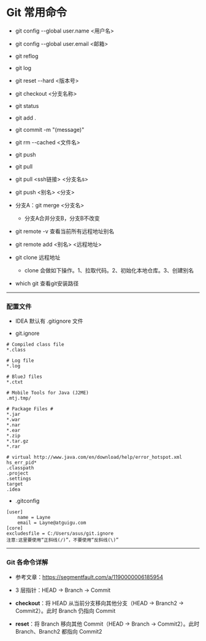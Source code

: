 # Git 常用命令

- git config --global user.name <用户名>
- git config --global user.email <邮箱>



- git reflog
- git log



- git reset --hard <版本号>
- git checkout <分支名称>



- git status
- git add .
- git commit -m "(message)"
- git rm --cached <文件名>



- git push
- git pull
- git pull <ssh链接> <分支名s>
- git push <别名> <分支>
- 分支A：git merge <分支名> 	
  - 分支A合并分支B，分支B不改变



- git remote -v 	查看当前所有远程地址别名
- git remote add <别名> <远程地址>



- git clone 远程地址
  - clone 会做如下操作。1、拉取代码。2、初始化本地仓库。3、创建别名

- which git 	查看git安装路径

------

### 配置文件

- IDEA 默认有 .gitignore 文件

- git.ignore

```
# Compiled class file
*.class

# Log file
*.log

# BlueJ files
*.ctxt

# Mobile Tools for Java (J2ME)
.mtj.tmp/

# Package Files #
*.jar
*.war
*.nar
*.ear
*.zip
*.tar.gz
*.rar

# virtual http://www.java.com/en/download/help/error_hotspot.xml 
hs_err_pid*
.classpath
.project
.settings
target
.idea
```

- .gitconfig

```
[user]
    name = Layne
    email = Layne@atguigu.com
[core]
excludesfile = C:/Users/asus/git.ignore
注意:这里要使用“正斜线(/)”，不要使用“反斜线(\)”
```

------

### Git 各命令详解

- 参考文章：https://segmentfault.com/a/1190000006185954

- 3 层指针：HEAD -> Branch -> Commit
- **checkout**：将 HEAD 从当前分支移向其他分支（HEAD -> Branch2 -> Commit2）。此时 Branch 仍指向 Commit
- **reset**：将 Branch 移向其他 Commit（HEAD -> Branch -> Commit2）。此时 Branch、Branch2 都指向 Commit2
